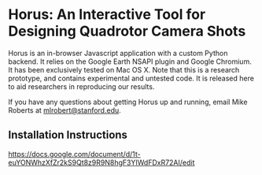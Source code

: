 # Horus: An Interactive Tool for Designing Quadrotor Camera Shots

Horus is an in-browser Javascript application with a custom Python backend. It relies on the Google Earth NSAPI plugin and Google Chromium. It has been exclusively tested on Mac OS X. Note that this is a research prototype, and contains experimental and untested code. It is released here to aid researchers in reproducing our results. 

If you have any questions about getting Horus up and running, email Mike Roberts at mlrobert@stanford.edu.

## Installation Instructions

https://docs.google.com/document/d/1t-euYONWhzXfZr2kS9Qt8z9R9N8hgF3YIWdFDxR72AI/edit
